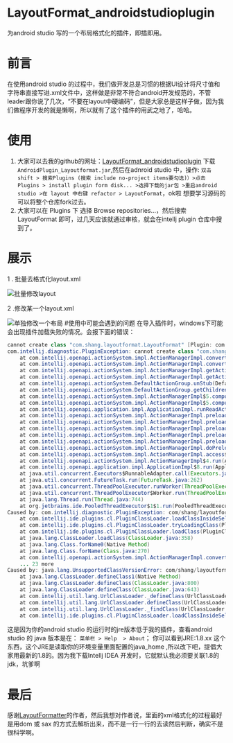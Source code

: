 # LayoutFormat_androidstudioplugin
为android studio 写的一个布局格式化的插件，即插即用。
# 前言
在使用android studio 的过程中，我们做开发总是习惯的根据UI设计将尺寸值和字符串直接写进.xml文件中，这样做是非常不符合android开发规范的，不管leader跟你说了几次，“不要在layout中硬编码”，但是大家总是这样子做，因为我们做程序开发的就是懒啊，所以就有了这个插件的用武之地了，哈哈。
# 使用
1. 大家可以去我的github的网址：[LayoutFormat_androidstudioplugin](https://github.com/shang1101/LayoutFormat_androidstudioplugin) 下载`AndroidPlugin_Layoutformat.jar`,然后在adnroid studio 中，操作:
`双击shift > 搜索Plugins (搜索 include no-project items要勾选)）>点击Plugins > install plugin form disk... >选择下载的jar包 >重启android studio >在 layout 中右键 refactor > LayoutFormat`，ok啦
想要学习源码的可以将整个仓库fork过去。
 2. 大家可以在 Plugins 下 选择 Browse repositories...，然后搜索 LayoutFormat 即可，过几天应该就通过审核，就会在intellj plugin 仓库中搜到了。
# 展示
1 . 批量去格式化layout.xml


![批量修改layout](https://github.com/shang1101/LayoutFormat_androidstudioplugin/blob/master/layoutformat批量格式化展示.gif)

2 .修改某一个layout.xml

![单独修改一个布局](https://github.com/shang1101/LayoutFormat_androidstudioplugin/blob/master/layoutformat演示.gif)
#使用中可能会遇到的问题
在导入插件时，windows下可能会出现插件加载失败的情况。会报下面的错误：
```java
cannot create class "com.shang.layoutformat.LayoutFormat" [Plugin: com.shang.android.layoutformat]
com.intellij.diagnostic.PluginException: cannot create class "com.shang.layoutformat.LayoutFormat" [Plugin: com.shang.android.layoutformat]
	at com.intellij.openapi.actionSystem.impl.ActionManagerImpl.convertStub(ActionManagerImpl.java:177)
	at com.intellij.openapi.actionSystem.impl.ActionManagerImpl.convert(ActionManagerImpl.java:515)
	at com.intellij.openapi.actionSystem.impl.ActionManagerImpl.getActionImpl(ActionManagerImpl.java:495)
	at com.intellij.openapi.actionSystem.impl.ActionManagerImpl.getAction(ActionManagerImpl.java:488)
	at com.intellij.openapi.actionSystem.DefaultActionGroup.unStub(DefaultActionGroup.java:354)
	at com.intellij.openapi.actionSystem.DefaultActionGroup.getChildren(DefaultActionGroup.java:312)
	at com.intellij.openapi.actionSystem.impl.ActionManagerImpl$5.compute(ActionManagerImpl.java:1315)
	at com.intellij.openapi.actionSystem.impl.ActionManagerImpl$5.compute(ActionManagerImpl.java:1308)
	at com.intellij.openapi.application.impl.ApplicationImpl.runReadAction(ApplicationImpl.java:967)
	at com.intellij.openapi.actionSystem.impl.ActionManagerImpl.preloadActionGroup(ActionManagerImpl.java:1308)
	at com.intellij.openapi.actionSystem.impl.ActionManagerImpl.preloadActionGroup(ActionManagerImpl.java:1323)
	at com.intellij.openapi.actionSystem.impl.ActionManagerImpl.preloadActionGroup(ActionManagerImpl.java:1323)
	at com.intellij.openapi.actionSystem.impl.ActionManagerImpl.preloadActionGroup(ActionManagerImpl.java:1323)
	at com.intellij.openapi.actionSystem.impl.ActionManagerImpl.preloadActionGroup(ActionManagerImpl.java:1302)
	at com.intellij.openapi.actionSystem.impl.ActionManagerImpl.doPreloadActions(ActionManagerImpl.java:1290)
	at com.intellij.openapi.actionSystem.impl.ActionManagerImpl.access$200(ActionManagerImpl.java:77)
	at com.intellij.openapi.actionSystem.impl.ActionManagerImpl$4.run(ActionManagerImpl.java:1278)
	at com.intellij.openapi.application.impl.ApplicationImpl$8.run(ApplicationImpl.java:366)
	at java.util.concurrent.Executors$RunnableAdapter.call(Executors.java:471)
	at java.util.concurrent.FutureTask.run(FutureTask.java:262)
	at java.util.concurrent.ThreadPoolExecutor.runWorker(ThreadPoolExecutor.java:1145)
	at java.util.concurrent.ThreadPoolExecutor$Worker.run(ThreadPoolExecutor.java:615)
	at java.lang.Thread.run(Thread.java:744)
	at org.jetbrains.ide.PooledThreadExecutor$1$1.run(PooledThreadExecutor.java:55)
Caused by: com.intellij.diagnostic.PluginException: com/shang/layoutformat/LayoutFormat : Unsupported major.minor version 52.0 [Plugin: com.shang.android.layoutformat]
	at com.intellij.ide.plugins.cl.PluginClassLoader.loadClassInsideSelf(PluginClassLoader.java:130)
	at com.intellij.ide.plugins.cl.PluginClassLoader.tryLoadingClass(PluginClassLoader.java:77)
	at com.intellij.ide.plugins.cl.PluginClassLoader.loadClass(PluginClassLoader.java:66)
	at java.lang.ClassLoader.loadClass(ClassLoader.java:358)
	at java.lang.Class.forName0(Native Method)
	at java.lang.Class.forName(Class.java:270)
	at com.intellij.openapi.actionSystem.impl.ActionManagerImpl.convertStub(ActionManagerImpl.java:153)
	... 23 more
Caused by: java.lang.UnsupportedClassVersionError: com/shang/layoutformat/LayoutFormat : Unsupported major.minor version 52.0
	at java.lang.ClassLoader.defineClass1(Native Method)
	at java.lang.ClassLoader.defineClass(ClassLoader.java:800)
	at java.lang.ClassLoader.defineClass(ClassLoader.java:643)
	at com.intellij.util.lang.UrlClassLoader._defineClass(UrlClassLoader.java:260)
	at com.intellij.util.lang.UrlClassLoader.defineClass(UrlClassLoader.java:256)
	at com.intellij.util.lang.UrlClassLoader._findClass(UrlClassLoader.java:225)
	at com.intellij.ide.plugins.cl.PluginClassLoader.loadClassInsideSelf(PluginClassLoader.java:124)
```
这是因为你的android studio 的运行时的jre版本低于我的插件，查看android studio 的 java 版本是在：
``菜单栏 > Help  > About``；
你可以看到JRE:1.8.xx 这个东西，这个JRE是读取你的环境变量里面配置的java_home ,所以改下吧，提倡大家用最新的1.8的。因为我下载Intellj IDEA 开发时，它就默认我必须要关联1.8的jdk，坑爹啊
# 最后
感谢[LayoutFormatter](https://github.com/drakeet/LayoutFormatter)的作者，然后我想对作者说，里面的xml格式化的过程最好是用dom 或 sax 的方式去解析出来，而不是一行一行的去读然后判断，确实不是很科学啊。
